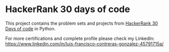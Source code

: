 # HackerRank 30 days of code

This project contains the problem sets and projects from [HackerRank 30 Days of code](https://www.hackerrank.com/domains/tutorials/30-days-of-code) in Python.

For more certifications and complete profile please check my LinkedIn: https://www.linkedin.com/in/luis-francisco-contreras-gonzalez-45791715a/
